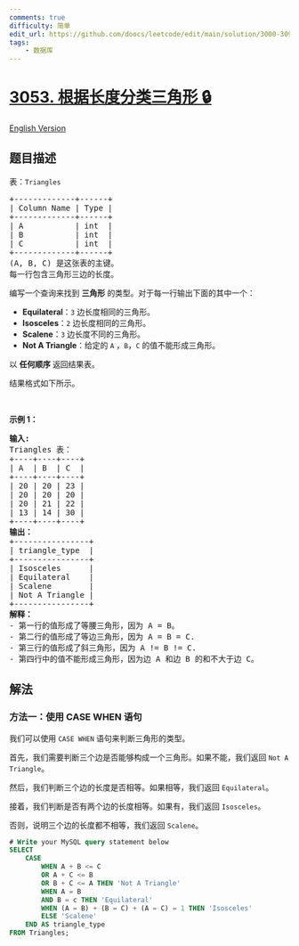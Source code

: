```yaml
---
comments: true
difficulty: 简单
edit_url: https://github.com/doocs/leetcode/edit/main/solution/3000-3099/3053.Classifying%20Triangles%20by%20Lengths/README.md
tags:
    - 数据库
---
```


<!-- problem:start -->

# [3053. 根据长度分类三角形 🔒](https://leetcode.cn/problems/classifying-triangles-by-lengths)

[English Version](/solution/3000-3099/3053.Classifying%20Triangles%20by%20Lengths/README_EN.md)

## 题目描述

<!-- description:start -->

<p>表：<font face="monospace"><code>Triangles</code></font></p>

<pre>
+-------------+------+ 
| Column Name | Type | 
+-------------+------+ 
| A           | int  | 
| B           | int  |
| C           | int  |
+-------------+------+
(A, B, C) 是这张表的主键。
每一行包含三角形三边的长度。
</pre>

<p>编写一个查询来找到 <strong>三角形</strong> 的类型。对于每一行输出下面的其中一个：</p>

<ul>
	<li><strong>Equilateral</strong>：<code>3</code>&nbsp;边长度相同的三角形。</li>
	<li><strong>Isosceles</strong>：<code>2</code>&nbsp;边长度相同的三角形。</li>
	<li><strong>Scalene</strong>：<code>3</code>&nbsp;边长度不同的三角形。</li>
	<li><strong>Not A Triangle</strong>：给定的&nbsp;<code>A</code>&nbsp;，<code>B</code>，<code>C</code>&nbsp;的值不能形成三角形。</li>
</ul>

<p>以 <strong>任何顺序</strong> 返回结果表。</p>

<p>结果格式如下所示。</p>

<p>&nbsp;</p>

<p><strong class="example">示例 1：</strong></p>

<pre>
<strong>输入:</strong> 
Triangles 表：
+----+----+----+
| A  | B  | C  |
+----+----+----+
| 20 | 20 | 23 |
| 20 | 20 | 20 |
| 20 | 21 | 22 |
| 13 | 14 | 30 |
+----+----+----+
<strong>输出：</strong> 
+----------------+
| triangle_type  | 
+----------------+
| Isosceles      | 
| Equilateral    |
| Scalene        |
| Not A Triangle |
+----------------+
<strong>解释：</strong> 
- 第一行的值形成了等腰三角形，因为 A = B。
- 第二行的值形成了等边三角形，因为 A = B = C.
- 第三行的值形成了斜三角形，因为 A != B != C.
- 第四行中的值不能形成三角形，因为边 A 和边 B 的和不大于边 C。</pre>

<!-- description:end -->

## 解法

<!-- solution:start -->

### 方法一：使用 CASE WHEN 语句

我们可以使用 `CASE WHEN` 语句来判断三角形的类型。

首先，我们需要判断三个边是否能够构成一个三角形。如果不能，我们返回 `Not A Triangle`。

然后，我们判断三个边的长度是否相等。如果相等，我们返回 `Equilateral`。

接着，我们判断是否有两个边的长度相等。如果有，我们返回 `Isosceles`。

否则，说明三个边的长度都不相等，我们返回 `Scalene`。

<!-- tabs:start -->

```sql
# Write your MySQL query statement below
SELECT
    CASE
        WHEN A + B <= C
        OR A + C <= B
        OR B + C <= A THEN 'Not A Triangle'
        WHEN A = B
        AND B = c THEN 'Equilateral'
        WHEN (A = B) + (B = C) + (A = C) = 1 THEN 'Isosceles'
        ELSE 'Scalene'
    END AS triangle_type
FROM Triangles;
```

<!-- tabs:end -->

<!-- solution:end -->

<!-- problem:end -->
